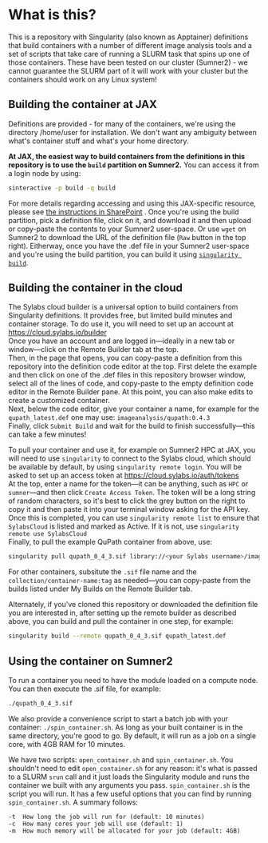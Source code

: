 # What is this?

This is a repository with Singularity (also known as Apptainer) definitions that build containers with a number of different image analysis tools and a set of scripts that take care of running a SLURM task that spins up one of those containers. These have been tested on our cluster (Sumner2) - we cannot guarantee the SLURM part of it will work with your cluster but the containers should work on any Linux system!

## Building the container at JAX

Definitions are provided - for many of the containers, we're using the directory /home/user for installation. We don't want any ambiguity between what's container stuff and what's your home directory.

**At JAX, the easiest way to build containers from the definitions in this repository is to use the `build` partition on Sumner2.**
You can access it from a login node by using:  
```bash
sinteractive -p build -q build
```

For more details regarding accessing and using this JAX-specific resource, please see [the instructions in SharePoint](https://jacksonlaboratory.sharepoint.com/sites/ResearchIT/SitePages/JAX-HPC-Pro-Tip.aspx) .
Once you're using the build partition, pick a definition file, click on it, and download it and then upload or copy-paste the contents to your Sumner2 user-space. Or use `wget` on Sumner2 to download the URL of the definition file (`Raw` button in the top right). Eitherway, once you have the .def file in your Sumner2 user-space and you're using the build partition, you can build it using [`singularity build`](https://apptainer.org/docs/user/1.1/build_a_container.html).


## Building the container in the cloud

The Sylabs cloud builder is a universal option to build containers from Singularity definitions. It provides free, but limited
build minutes and container storage. To do use it, you will need to set up an account at https://cloud.sylabs.io/builder  
Once you have an account and are logged in—ideally in a new tab or window—click on the Remote Builder tab at the top.  
Then, in the page that opens, you can copy-paste a definition from this repository into the definition code editor at the top. First delete the example and then click on one of the .def files in this repository browser window, select all of the lines of code, and copy-paste to the empty definition code editor in the Remote Builder pane. At this point, you can also make edits to create a customized container.    
Next, below the code editor, give your container a name, for example for the `qupath_latest.def` one may use: `imageanalysis/qupath:0.4.3`  
Finally, click `Submit Build` and wait for the build to finish successfully—this can take a few minutes!

To pull your container and use it, for example on Sumner2 HPC at JAX, you will need to use `singularity` to connect to the Sylabs cloud, which should be available by default, by using `singularity remote login`. You will be asked to set up an access token at https://cloud.sylabs.io/auth/tokens  
At the top, enter a name for the token—it can be anything, such as `HPC` or `sumner`—and then click `Create Access Token`. The token will be a long string of random characters, so it's best to click the grey button on the right to copy it and then paste it into your terminal window asking for the API key. Once this is completed, you can use `singularity remote list` to ensure that `SylabsCloud` is listed and marked as Active. If it is not, use `singularity remote use SylabsCloud`  
Finally, to pull the example QuPath container from above, use:  
```bash
singularity pull qupath_0_4_3.sif library://<your Sylabs username>/imageanalysis/qupath:0.4.3
```  
For other containers, subsitute the `.sif` file name and the `collection/container-name:tag` as needed—you can copy-paste from the builds listed under My Builds on the Remote Builder tab.

Alternately, if you've cloned this repository or downloaded the definition file you are interested in, after setting up the remote builder as described above, you can build and pull the container in one step, for example:  
```bash
singularity build --remote qupath_0_4_3.sif qupath_latest.def
```

## Using the container on Sumner2

To run a container you need to have the module loaded on a compute node. You can then execute the .sif file, for example:
```bash
./qupath_0_4_3.sif
```
We also provide a convenience script to start a batch job with your container: `./spin_container.sh`. 
As long as your built container is in the same directory, you're good to go. By default, it will run as a job on a 
single core, with 4GB RAM for 10 minutes.

We have two scripts: `open_container.sh` and `spin_container.sh`. You shouldn't need to edit `open_container.sh` for any reason: it's what is passed to a SLURM `srun` call and it just loads the Singularity module and runs the container we built with any arguments you pass. `spin_container.sh` is the script you will run. It has a few useful options that you can find by running `spin_container.sh`. A summary follows:
```
-t  How long the job will run for (default: 10 minutes)
-c  How many cores your job will use (default: 1)
-m  How much memory will be allocated for your job (default: 4GB)
```

